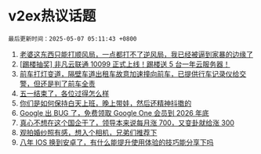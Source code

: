 # v2ex热议话题

`最后更新时间：2025-05-07 05:11:43 +0800`

1. [老婆这东西只能打顺风局，一点都打不了逆风局，我已经被逼到家暴的边缘了](https://www.v2ex.com/t/1129786)
1. [[踢楼抽奖] 非凡云联通 10099 正式上线！踢楼送 5 台一年云服务器！](https://www.v2ex.com/t/1129822)
1. [前车打灯变道，隔壁车道出租车故意加速撞向前车，已提供行车记录仪给交警，但还是判了前车全责](https://www.v2ex.com/t/1129783)
1. [五一结束了，各位过得怎么样](https://www.v2ex.com/t/1129778)
1. [你们是如何保持白天上班，晚上带娃，然后还精神抖擞的](https://www.v2ex.com/t/1129865)
1. [Google 出 BUG 了，免费领取 Google One 会员到 2026 年底](https://www.v2ex.com/t/1129845)
1. [真心不想在这个国企干了，领导本来说每月涨 700，又变卦就给涨 300](https://www.v2ex.com/t/1129852)
1. [观拍婚纱照有感，想入个相机，兄弟们推荐下](https://www.v2ex.com/t/1129800)
1. [八年 IOS 换到安卓了，有什么能提升使用体验的技巧能分享下吗](https://www.v2ex.com/t/1129797)

